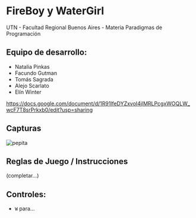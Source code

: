 #  FireBoy y WaterGirl

UTN - Facultad Regional Buenos Aires - Materia Paradigmas de Programación

## Equipo de desarrollo: 

- Natalia Pinkas
- Facundo Gutman
- Tomás Sagrada
- Alejo Scarlato
- Elín Winter
 
https://docs.google.com/document/d/1R91lfeDYZxvoI4jlMRLPcgxWOQLW_wcF7T8srPrkxb0/edit?usp=sharing

## Capturas 

![pepita](assets/golondrina.png)

## Reglas de Juego / Instrucciones

(completar...)

## Controles:

- `W` para...

